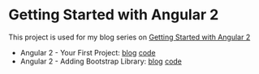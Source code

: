 # Getting Started with Angular 2

This project is used for my blog series on [Getting Started with Angular 2](http://digitaldrummerj.me/ng2-your-first-project/)

* Angular 2 - Your First Project: [blog](http://digitaldrummerj.me/ng2-your-first-project/) [code](https://github.com/digitaldrummerj/angular2-getting-started/tree/1-CreateProject)
* Angular 2 - Adding Bootstrap Library: [blog](http://digitaldrummerj.me/ng2-add-bootstrap/) [code](https://github.com/digitaldrummerj/angular2-getting-started/tree/2-AddBootstrap)
